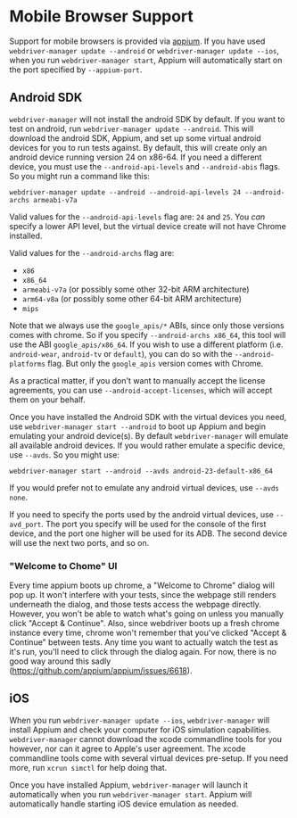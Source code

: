 Mobile Browser Support
======================

Support for mobile browsers is provided via [appium](https://github.com/appium/appium).  If you
have used `webdriver-manager update --android` or `webdriver-manager update --ios`, when you run
`webdriver-manager start`, Appium will automatically start on the port specified by `--appium-port`.


Android SDK
-----------

`webdriver-manager` will not install the android SDK by default.  If you want to test on android,
run `webdriver-manager update --android`.  This will download the android SDK, Appium, and set up
some virtual android devices for you to run tests against.  By default, this will create only an
android device running version 24 on x86-64.  If you need a different device, you must use the
`--android-api-levels` and `--android-abis` flags.  So you might run a command like this:

```
webdriver-manager update --android --android-api-levels 24 --android-archs armeabi-v7a
```

Valid values for the `--android-api-levels` flag are: `24` and `25`.  You *can* specify a lower
API level, but the virtual device create will not have Chrome installed.

Valid values for the `--android-archs` flag are: 

* `x86`
* `x86_64`
* `armeabi-v7a` (or possibly some other 32-bit ARM architecture)
* `arm64-v8a` (or possibly some other 64-bit ARM architecture)
* `mips`

Note that we always use the `google_apis/*` ABIs, since only those versions comes with chrome.  So
if you specify `--android-archs x86_64`, this tool will use the ABI `google_apis/x86_64`.  If you
wish to use a different platform (i.e. `android-wear`, `android-tv` or `default`), you can do so
with the `--android-platforms` flag.  But only the `google_apis` version comes with Chrome.


As a practical matter, if you don't want to manually accept the license agreements, you can use
`--android-accept-licenses`, which will accept them on your behalf.

Once you have installed the Android SDK with the virtual devices you need, use
`webdriver-manager start --android` to boot up Appium and begin emulating your android device(s).
By default `webdriver-manager` will emulate all available android devices.  If you would rather
emulate a specific device, use `--avds`.  So you might use:

```
webdriver-manager start --android --avds android-23-default-x86_64
```

If you would prefer not to emulate any android virtual devices, use `--avds none`.

If you need to specify the ports used by the android virtual devices, use `--avd_port`.  The port
you specify will be used for the console of the first device, and the port one higher will be used
for its ADB.  The second device will use the next two ports, and so on.


### "Welcome to Chome" UI

Every time appium boots up chrome, a "Welcome to Chrome" dialog will pop up.  It won't interfere
with your tests, since the webpage still renders underneath the dialog, and those tests access the
webpage directly.  However, you won't be able to watch what's going on unless you manually click
"Accept & Continue".  Also, since webdriver boots up a fresh chrome instance every time, chrome
won't remember that you've clicked "Accept & Continue" between tests.  Any time you want to actually
watch the test as it's run, you'll need to click through the dialog again.  For now, there is no
good way around this sadly (https://github.com/appium/appium/issues/6618).

iOS
---------

When you run `webdriver-manager update --ios`, `webdriver-manager` will install Appium and check
your computer for iOS simulation capabilities.  `webdriver-manager` cannot download the xcode
commandline tools for you however, nor can it agree to Apple's user agreement.  The xcode
commandline tools come with several virtual devices pre-setup.  If you need more, run
`xcrun simctl` for help doing that.

Once you have installed Appium, `webdriver-manager` will launch it automatically when you run
`webdriver-manager start`.  Appium will automatically handle starting iOS device emulation as
needed.

